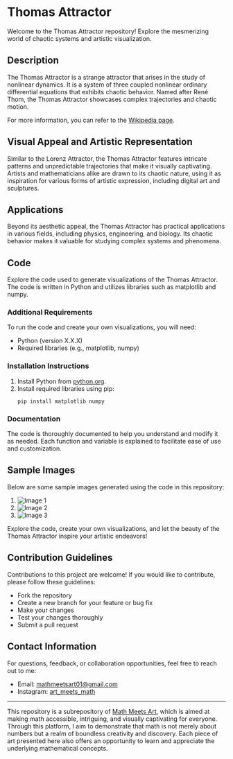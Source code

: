 # Thomas Attractor

Welcome to the Thomas Attractor repository! Explore the mesmerizing world of chaotic systems and artistic visualization.

## Description

The Thomas Attractor is a strange attractor that arises in the study of nonlinear dynamics. It is a system of three coupled nonlinear ordinary differential equations that exhibits chaotic behavior. Named after René Thom, the Thomas Attractor showcases complex trajectories and chaotic motion.

For more information, you can refer to the [Wikipedia page](https://en.wikipedia.org/wiki/Thomas%27_cyclically_symmetric_attractor).

## Visual Appeal and Artistic Representation

Similar to the Lorenz Attractor, the Thomas Attractor features intricate patterns and unpredictable trajectories that make it visually captivating. Artists and mathematicians alike are drawn to its chaotic nature, using it as inspiration for various forms of artistic expression, including digital art and sculptures.

## Applications

Beyond its aesthetic appeal, the Thomas Attractor has practical applications in various fields, including physics, engineering, and biology. Its chaotic behavior makes it valuable for studying complex systems and phenomena.

## Code

Explore the code used to generate visualizations of the Thomas Attractor. The code is written in Python and utilizes libraries such as matplotlib and numpy.

### Additional Requirements

To run the code and create your own visualizations, you will need:

- Python (version X.X.X)
- Required libraries (e.g., matplotlib, numpy)

### Installation Instructions

1. Install Python from [python.org](https://www.python.org/downloads/).
2. Install required libraries using pip:
    ```
    pip install matplotlib numpy
    ```

### Documentation

The code is thoroughly documented to help you understand and modify it as needed. Each function and variable is explained to facilitate ease of use and customization.

## Sample Images

Below are some sample images generated using the code in this repository:

1. ![Image 1](image1.png)
2. ![Image 2](image2.png)
3. ![Image 3](image3.png)

Explore the code, create your own visualizations, and let the beauty of the Thomas Attractor inspire your artistic endeavors!

## Contribution Guidelines

Contributions to this project are welcome! If you would like to contribute, please follow these guidelines:
- Fork the repository
- Create a new branch for your feature or bug fix
- Make your changes
- Test your changes thoroughly
- Submit a pull request

## Contact Information

For questions, feedback, or collaboration opportunities, feel free to reach out to me:
- Email: mathmeetsart01@gmail.com
- Instagram: [art_meets_math](https://www.instagram.com/art_meets_math/)

---

This repository is a subrepository of [Math Meets Art](https://www.instagram.com/art_meets_math/), which is aimed at making math accessible, intriguing, and visually captivating for everyone. Through this platform, I aim to demonstrate that math is not merely about numbers but a realm of boundless creativity and discovery. Each piece of art presented here also offers an opportunity to learn and appreciate the underlying mathematical concepts.
